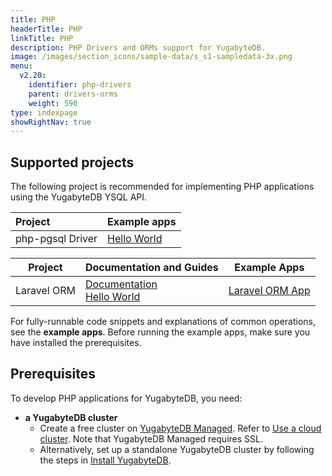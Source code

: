 ```yaml
---
title: PHP
headerTitle: PHP
linkTitle: PHP
description: PHP Drivers and ORMs support for YugabyteDB.
image: /images/section_icons/sample-data/s_s1-sampledata-3x.png
menu:
  v2.20:
    identifier: php-drivers
    parent: drivers-orms
    weight: 590
type: indexpage
showRightNav: true
---
```


## Supported projects

The following project is recommended for implementing PHP applications using the YugabyteDB YSQL API.

| Project | Example apps |
| :------ | :----------- |
| php-pgsql Driver | [Hello World](ysql/) |

| Project | Documentation and Guides | Example Apps |
| ------- | ------------------------ | ------------ |
| Laravel ORM | [Documentation](laravel/)<br />[Hello World](../orms/php/ysql-laravel/) | [Laravel ORM App](https://github.com/yugabyte/orm-examples/tree/master/php/laravel/)

For fully-runnable code snippets and explanations of common operations, see the **example apps**. Before running the example apps, make sure you have installed the prerequisites.

## Prerequisites

To develop PHP applications for YugabyteDB, you need:

- **a YugabyteDB cluster**
  - Create a free cluster on [YugabyteDB Managed](https://www.yugabyte.com/cloud/). Refer to [Use a cloud cluster](/preview/quick-start-yugabytedb-managed/). Note that YugabyteDB Managed requires SSL.
  - Alternatively, set up a standalone YugabyteDB cluster by following the steps in [Install YugabyteDB](/preview/quick-start/).
